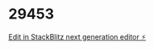 # 29453

[Edit in StackBlitz next generation editor ⚡️](https://stackblitz.com/~/github.com/Suryateza/29453)